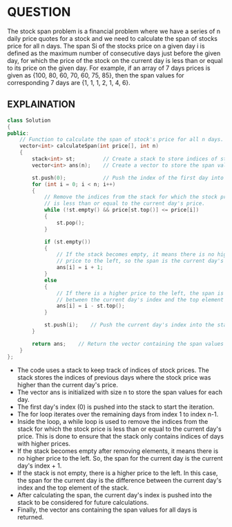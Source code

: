 # QUESTION

The stock span problem is a financial problem where we have a series of n daily price quotes for a stock and we need to calculate the span of stocks price for all n days.
The span Si of the stocks price on a given day i is defined as the maximum number of consecutive days just before the given day, for which the price of the stock on the current day is less than or equal to its price on the given day.
For example, if an array of 7 days prices is given as {100, 80, 60, 70, 60, 75, 85}, then the span values for corresponding 7 days are {1, 1, 1, 2, 1, 4, 6}.

## EXPLAINATION

```cpp
class Solution
{
public:
    // Function to calculate the span of stock's price for all n days.
    vector<int> calculateSpan(int price[], int n)
    {
        stack<int> st;         // Create a stack to store indices of stock prices
        vector<int> ans(n);    // Create a vector to store the span values

        st.push(0);            // Push the index of the first day into the stack
        for (int i = 0; i < n; i++)
        {
            // Remove the indices from the stack for which the stock price
            // is less than or equal to the current day's price.
            while (!st.empty() && price[st.top()] <= price[i])
            {
                st.pop();
            }

            if (st.empty())
            {
                // If the stack becomes empty, it means there is no higher
                // price to the left, so the span is the current day's index + 1.
                ans[i] = i + 1;
            }
            else
            {
                // If there is a higher price to the left, the span is the difference
                // between the current day's index and the top element of the stack.
                ans[i] = i - st.top();
            }

            st.push(i);    // Push the current day's index into the stack
        }

        return ans;    // Return the vector containing the span values
    }
};
```

* The code uses a stack to keep track of indices of stock prices. The stack stores the indices of previous days where the stock price was higher than the current day's price.
* The vector ans is initialized with size n to store the span values for each day.
* The first day's index (0) is pushed into the stack to start the iteration.
* The for loop iterates over the remaining days from index 1 to index n-1.
* Inside the loop, a while loop is used to remove the indices from the stack for which the stock price is less than or equal to the current day's price. This is done to ensure that the stack only contains indices of days with higher prices.
* If the stack becomes empty after removing elements, it means there is no higher price to the left. So, the span for the current day is the current day's index + 1.
* If the stack is not empty, there is a higher price to the left. In this case, the span for the current day is the difference between the current day's index and the top element of the stack.
* After calculating the span, the current day's index is pushed into the stack to be considered for future calculations.
* Finally, the vector ans containing the span values for all days is returned.

